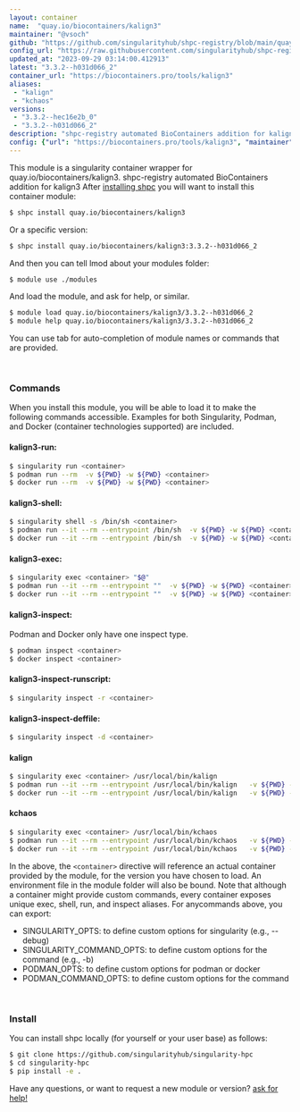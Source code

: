 ```yaml
---
layout: container
name:  "quay.io/biocontainers/kalign3"
maintainer: "@vsoch"
github: "https://github.com/singularityhub/shpc-registry/blob/main/quay.io/biocontainers/kalign3/container.yaml"
config_url: "https://raw.githubusercontent.com/singularityhub/shpc-registry/main/quay.io/biocontainers/kalign3/container.yaml"
updated_at: "2023-09-29 03:14:00.412913"
latest: "3.3.2--h031d066_2"
container_url: "https://biocontainers.pro/tools/kalign3"
aliases:
 - "kalign"
 - "kchaos"
versions:
 - "3.3.2--hec16e2b_0"
 - "3.3.2--h031d066_2"
description: "shpc-registry automated BioContainers addition for kalign3"
config: {"url": "https://biocontainers.pro/tools/kalign3", "maintainer": "@vsoch", "description": "shpc-registry automated BioContainers addition for kalign3", "latest": {"3.3.2--h031d066_2": "sha256:51693074f7dca989620607ae3578854830880e2971fa34feba8537b71d471b08"}, "tags": {"3.3.2--hec16e2b_0": "sha256:23b624001b98d1c7374b7c77303b3dadef92a46e5a986a3c5f94ec525992fb25", "3.3.2--h031d066_2": "sha256:51693074f7dca989620607ae3578854830880e2971fa34feba8537b71d471b08"}, "docker": "quay.io/biocontainers/kalign3", "aliases": {"kalign": "/usr/local/bin/kalign", "kchaos": "/usr/local/bin/kchaos"}}
---
```


This module is a singularity container wrapper for quay.io/biocontainers/kalign3.
shpc-registry automated BioContainers addition for kalign3
After [installing shpc](#install) you will want to install this container module:


```bash
$ shpc install quay.io/biocontainers/kalign3
```

Or a specific version:

```bash
$ shpc install quay.io/biocontainers/kalign3:3.3.2--h031d066_2
```

And then you can tell lmod about your modules folder:

```bash
$ module use ./modules
```

And load the module, and ask for help, or similar.

```bash
$ module load quay.io/biocontainers/kalign3/3.3.2--h031d066_2
$ module help quay.io/biocontainers/kalign3/3.3.2--h031d066_2
```

You can use tab for auto-completion of module names or commands that are provided.

<br>

### Commands

When you install this module, you will be able to load it to make the following commands accessible.
Examples for both Singularity, Podman, and Docker (container technologies supported) are included.

#### kalign3-run:

```bash
$ singularity run <container>
$ podman run --rm  -v ${PWD} -w ${PWD} <container>
$ docker run --rm  -v ${PWD} -w ${PWD} <container>
```

#### kalign3-shell:

```bash
$ singularity shell -s /bin/sh <container>
$ podman run --it --rm --entrypoint /bin/sh  -v ${PWD} -w ${PWD} <container>
$ docker run --it --rm --entrypoint /bin/sh  -v ${PWD} -w ${PWD} <container>
```

#### kalign3-exec:

```bash
$ singularity exec <container> "$@"
$ podman run --it --rm --entrypoint ""  -v ${PWD} -w ${PWD} <container> "$@"
$ docker run --it --rm --entrypoint ""  -v ${PWD} -w ${PWD} <container> "$@"
```

#### kalign3-inspect:

Podman and Docker only have one inspect type.

```bash
$ podman inspect <container>
$ docker inspect <container>
```

#### kalign3-inspect-runscript:

```bash
$ singularity inspect -r <container>
```

#### kalign3-inspect-deffile:

```bash
$ singularity inspect -d <container>
```


#### kalign

```bash
$ singularity exec <container> /usr/local/bin/kalign
$ podman run --it --rm --entrypoint /usr/local/bin/kalign   -v ${PWD} -w ${PWD} <container> -c " $@"
$ docker run --it --rm --entrypoint /usr/local/bin/kalign   -v ${PWD} -w ${PWD} <container> -c " $@"
```


#### kchaos

```bash
$ singularity exec <container> /usr/local/bin/kchaos
$ podman run --it --rm --entrypoint /usr/local/bin/kchaos   -v ${PWD} -w ${PWD} <container> -c " $@"
$ docker run --it --rm --entrypoint /usr/local/bin/kchaos   -v ${PWD} -w ${PWD} <container> -c " $@"
```



In the above, the `<container>` directive will reference an actual container provided
by the module, for the version you have chosen to load. An environment file in the
module folder will also be bound. Note that although a container
might provide custom commands, every container exposes unique exec, shell, run, and
inspect aliases. For anycommands above, you can export:

 - SINGULARITY_OPTS: to define custom options for singularity (e.g., --debug)
 - SINGULARITY_COMMAND_OPTS: to define custom options for the command (e.g., -b)
 - PODMAN_OPTS: to define custom options for podman or docker
 - PODMAN_COMMAND_OPTS: to define custom options for the command

<br>

### Install

You can install shpc locally (for yourself or your user base) as follows:

```bash
$ git clone https://github.com/singularityhub/singularity-hpc
$ cd singularity-hpc
$ pip install -e .
```

Have any questions, or want to request a new module or version? [ask for help!](https://github.com/singularityhub/singularity-hpc/issues)